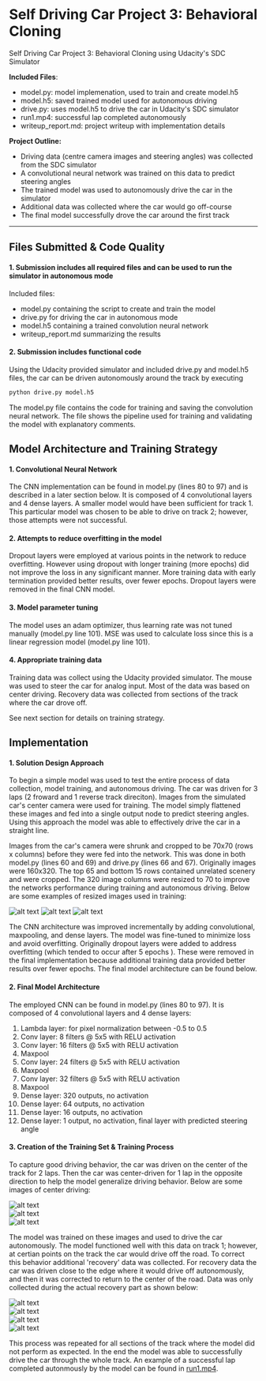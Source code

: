 # Self Driving Car Project 3: Behavioral Cloning

Self Driving Car Project 3: Behavioral Cloning using Udacity's SDC Simulator
  
**Included Files**:
* model.py: model implemenation, used to train and create model.h5
* model.h5: saved trained model used for autonomous driving
* drive.py: uses model.h5 to drive the car in Udacity's SDC simulator
* run1.mp4: successful lap completed autonomously
* writeup_report.md: project writeup with implementation details

**Project Outline:**
* Driving data (centre camera images and steering angles) was collected from the SDC simulator
* A convolutional neural network was trained on this data to predict steering angles
* The trained model was used to autonomously drive the car in the simulator
* Additional data was collected where the car would go off-course
* The final model successfully drove the car around the first track

[//]: # (Image References)

[image1]: ./examples/resized1.png "Resized Image 1"
[image2]: ./examples/resized2.png "Resized Image 2"
[image3]: ./examples/resized3.png "Resized Image 3"
[image4]: ./examples/center1.jpg "Center Driving 1"
[image5]: ./examples/center2.jpg "Center Driving 2"
[image6]: ./examples/center3.jpg "Center Driving 3"
[image7]: ./examples/recovery1.jpg "Recovery Driving 1"
[image8]: ./examples/recovery2.jpg "Recovery Driving 2"
[image9]: ./examples/recovery3.jpg "Recovery Driving 3"
[image10]: ./examples/recovery4.jpg "Recovery Driving 4"

---
## Files Submitted & Code Quality

#### 1. Submission includes all required files and can be used to run the simulator in autonomous mode

Included files:
* model.py containing the script to create and train the model
* drive.py for driving the car in autonomous mode
* model.h5 containing a trained convolution neural network 
* writeup_report.md summarizing the results

#### 2. Submission includes functional code
Using the Udacity provided simulator and included drive.py and model.h5 files, the car can be driven autonomously around the track by executing 
```sh
python drive.py model.h5
```
  
The model.py file contains the code for training and saving the convolution neural network. The file shows the pipeline used for training and validating the model with explanatory comments.

## Model Architecture and Training Strategy

#### 1. Convolutional Neural Network

The CNN implementation can be found in model.py (lines 80 to 97) and is described in a later section below. It is composed of 4 convolutional layers and 4 dense layers. A smaller model would have been sufficient for track 1. This particular model was chosen to be able to drive on track 2; however, those attempts were not successful.

#### 2. Attempts to reduce overfitting in the model

Dropout layers were employed at various points in the network to reduce overfitting. However using dropout with longer training (more epochs) did not improve the loss in any significant manner. More training data with early termination provided better results, over fewer epochs. Dropout layers were removed in the final CNN model.

#### 3. Model parameter tuning

The model uses an adam optimizer, thus learning rate was not tuned manually (model.py line 101). MSE was used to calculate loss since this is a linear regression model (model.py line 101).

#### 4. Appropriate training data

Training data was collect using the Udacity provided simulator. The mouse was used to steer the car for analog input. Most of the data was based on center driving. Recovery data was collected from sections of the track where the car drove off.

See next section for details on training strategy.

## Implementation

#### 1. Solution Design Approach

To begin a simple model was used to test the entire process of data collection, model training, and autonomous driving. The car was driven for 3 laps (2 froward and 1 reverse track direciton). Images from the simulated car's center camera were used for training. The model simply flattened these images and fed into a single output node to predict steering angles. Using this approach the model was able to effectively drive the car in a straight line.

Images from the car's camera were shrunk and cropped to be 70x70 (rows x columns) before they were fed into the network. This was done in both model.py (lines 60 and 69) and drive.py (lines 66 and 67). Originally images were 160x320. The top 65 and bottom 15 rows contained unrelated scenery and were cropped. The 320 image columns were resized to 70 to improve the networks performance during training and autonomous driving. Below are some examples of resized images used in training:

![alt text][image1]
![alt text][image2]
![alt text][image3]

The CNN architecture was improved incrementally by adding convolutional, maxpooling, and dense layers. The model was fine-tuned to minimize loss and avoid overfitting. Originally dropout layers were added to address overfitting (which tended to occur after 5 epochs ). These were removed in the final implementation because additional training data provided better results over fewer epochs. The final model architecture can be found below.

#### 2. Final Model Architecture

The employed CNN can be found in model.py (lines 80 to 97). It is composed of 4 convolutional layers and 4 dense layers:
   1. Lambda layer: for pixel normalization between -0.5 to 0.5
   2. Conv layer: 8 filters @ 5x5 with RELU activation
   3. Conv layer: 16 filters @ 5x5 with RELU activation
   4. Maxpool
   5. Conv layer: 24 filters @ 5x5 with RELU activation
   6. Maxpool
   7. Conv layer: 32 filters @ 5x5 with RELU activation
   8. Maxpool
   9. Dense layer: 320 outputs, no activation
  10. Dense layer: 64 outputs, no activation
  11. Dense layer: 16 outputs, no activation
  12. Dense layer: 1 output, no activation, final layer with predicted steering angle

#### 3. Creation of the Training Set & Training Process

To capture good driving behavior, the car was driven on the center of the track for 2 laps. Then the car was center-driven for 1 lap in the opposite direction to help the model generalize driving behavior. Below are some images of center driving:

![alt text][image4]  
![alt text][image5]  
![alt text][image6]  

The model was trained on these images and used to drive the car autonomously. The model functioned well with this data on track 1; however, at certian points on the track the car would drive off the road. To correct this behavior additional 'recovery' data was collected. For recovery data the car was driven close to the edge where it would drive off autonomously, and then it was corrected to return to the center of the road. Data was only collected during the actual recovery part as shown below:

![alt text][image7]  
![alt text][image8]  
![alt text][image9]  
![alt text][image10]  

This process was repeated for all sections of the track where the model did not perform as expected. In the end the model was able to successfully drive the car through the whole track. An example of a successful lap completed autonmously by the model can be found in [run1.mp4](./run1.mp4).

